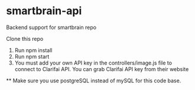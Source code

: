 # smartbrain-api
Backend support for smartbrain repo

Clone this repo
1. Run npm install
2. Run npm start
3. You must add your own API key in the controllers/image.js file to connect to Clarifai API.
You can grab Clarifai API key from their website

** Make sure you use postgreSQL instead of mySQL for this code base.
